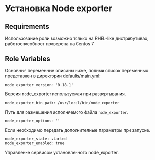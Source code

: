 # Установка Node exporter

## Requirements

Использование роли возможно только на RHEL-like дистрибутивах, работоспособност проверена на Centos 7

## Role Variables

Основные переменные описаны ниже, полный список переменных представлен в директории [defaults/main.yml](defaults/main.yml):

    node_exporter_version: '0.18.1'

Версия node_exporter используемая при развертывания.

    node_exporter_bin_path: /usr/local/bin/node_exporter

Путь для размещения исполняемого файла `node_exporter`.

    node_exporter_options: ''

Если необходимо передать дополнителные параметры при запуске.

    node_exporter_state: started
    node_exporter_enabled: true

Управление сервисом установленного node_exporter.

